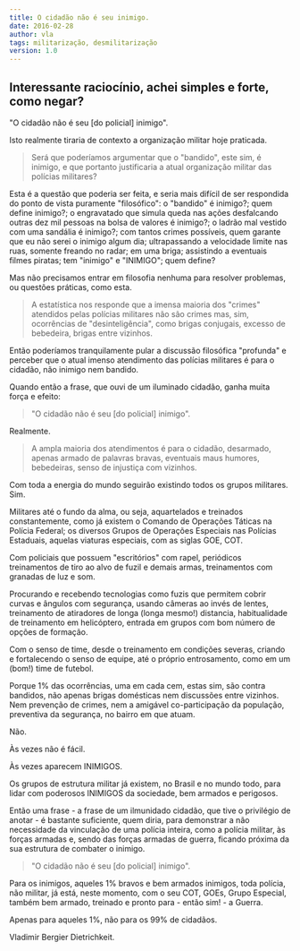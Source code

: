 ```yaml
---
title: O cidadão não é seu inimigo.
date: 2016-02-28
author: vla
tags: militarização, desmilitarização
version: 1.0
---
```


## Interessante raciocínio, achei simples e forte, como negar? 

"O cidadão não é seu [do policial] inimigo". 

Isto realmente tiraria de contexto a organização militar hoje praticada.

> Será que poderíamos argumentar que o "bandido", este sim, é inimigo, e que portanto justificaria a atual organização militar das polícias militares?

Esta é a questão que poderia ser feita, e seria mais difícil de ser respondida do ponto de vista puramente "filosófico": o "bandido" é inimigo?; quem define inimigo?; o engravatado que simula queda nas ações desfalcando outras dez mil pessoas na bolsa de valores é inimigo?; o ladrão mal vestido com uma sandália é inimigo?; com tantos crimes possíveis, quem garante que eu não serei o inimigo algum dia; ultrapassando a velocidade limite nas ruas, somente freando no radar; em uma briga; assistindo a eventuais filmes piratas; tem "inimigo" e "INIMIGO"; quem define? 

Mas não precisamos entrar em filosofia nenhuma para resolver problemas, ou questões práticas, como esta. 

> A estatística nos responde que a imensa maioria dos "crimes" atendidos pelas polícias militares não são crimes mas, sim, ocorrências de "desinteligência", como brigas conjugais, excesso de bebedeira, brigas entre vizinhos.

Então poderíamos tranquilamente pular a discussão filosófica "profunda" e perceber que o atual imenso atendimento das polícias militares é para o cidadão, não inimigo nem bandido.

Quando então a frase, que ouvi de um iluminado cidadão, ganha muita força e efeito: 

> "O cidadão não é seu [do policial] inimigo".

Realmente. 

> A ampla maioria dos atendimentos é para o cidadão, desarmado, apenas armado de palavras bravas, eventuais maus humores, bebedeiras, senso de injustiça com vizinhos.

Com toda a energia do mundo seguirão existindo todos os grupos militares. Sim. 

Militares até o fundo da alma, ou seja, aquartelados e treinados constantemente, como já existem o Comando de Operações Táticas na Polícia Federal; os diversos Grupos de Operações Especiais nas Polícias Estaduais, aquelas viaturas especiais, com as siglas GOE, COT. 

Com policiais que possuem "escritórios" com rapel, periódicos treinamentos de tiro ao alvo de fuzil e demais armas, treinamentos com granadas de luz e som. 

Procurando e recebendo tecnologias como fuzis que permitem cobrir curvas e ângulos com segurança, usando câmeras ao invés de lentes, treinamento de atiradores de longa (longa mesmo!) distancia, habitualidade de treinamento em helicóptero, entrada em grupos com bom número de opções de formação. 

Com o senso de time, desde o treinamento em condições severas, criando e fortalecendo o senso de equipe, até o próprio entrosamento, como em um (bom!) time de futebol. 

Porque 1% das ocorrências, uma em cada cem, estas sim, são contra bandidos, não apenas brigas domésticas nem discussões entre vizinhos. Nem prevenção de crimes, nem a amigável co-participação da população, preventiva da segurança, no bairro em que atuam.

Não.

Às vezes não é fácil.

Às vezes aparecem INIMIGOS.

Os grupos de estrutura militar já existem, no Brasil e no mundo todo, para lidar com poderosos INIMIGOS da sociedade, bem armados e perigosos.

Então uma frase - a frase de um ilmunidado cidadão, que tive o privilégio de anotar - é bastante suficiente, quem diria, para demonstrar a não necessidade da vinculação de uma polícia inteira, como a polícia militar, às forças armadas e, sendo das forças armadas de guerra, ficando próxima da sua estrutura de combater o inimigo.

> "O cidadão não é seu [do policial] inimigo".

Para os inimigos, aqueles 1% bravos e bem armados inimigos, toda polícia, não militar, já está, neste momento, com o seu COT, GOEs, Grupo Especial, também bem armado, treinado e pronto para - então sim! - a Guerra. 

Apenas para aqueles 1%, não para os 99% de cidadãos.

Vladimir Bergier Dietrichkeit.


